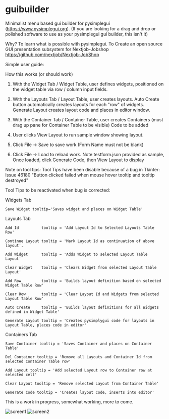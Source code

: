 # guibuilder
 Minimalist menu based gui builder for pysimplegui (https://www.pysimplegui.org).
 (If you are looking for a drag and drop or polished software to use as your 
    pysimplegui gui builder, this isn't it)
 
 Why? 
    To learn what is possible with pysimplegui.
    To Create an open source GUI presentation subsystem for Nextjob-Jobshop
        https://github.com/nextjob/Nextjob-JobShop
 

 Simple user guide:

 How this works (or should work)

  1) With the Widget Tab / Widget Table, user defines widgets, positioned on the widget table via row / column input fields.
  
  2) With the Layouts Tab / Layout Table, user creates layouts.
   Auto Create button automatically creates layouts for each "row" of widgets.
   Generate Layout creates layout code and places in editor window.
  
  3) With the Container Tab / Container Table, user creates Containers (must drag up pane for Container Table to be visible) 
       Code to be added
  
  4) User clicks View Layout to run sample window showing layout.

  5) Click File -> Save to save work (Form Name must not be blank)
  
  6) Click File -> Load to reload work.
     Note testform.json provided as sample, Once loaded, click Generate Code, then  View Layout to display
     
 Note on tool tips:
 Tool Tips have been disable because of a bug in Tkinter:
     Issue 46180 "Button clicked failed when mouse hover tooltip and tooltip destroyed"
     
 Tool Tips to be reactivated when bug is corrected:
 
   Widgets Tab
    
    Save Widget tooltip='Saves widget and places on Widget Table'
    
   Layouts Tab
   
    Add Id          tooltip = 'Add Layout Id to Selected Layouts Table Row'
    
    Continue Layout tooltip = 'Mark Layout Id as continuation of above layout'.
   
    Add Widget      tooltip = 'Adds Widget to selected Layout Table Layout'
    
    Clear Widget    tooltip = 'Clears Widget from selected Layout Table Layout'
    
    Add Row         tooltip = 'Builds layout definition based on selected Widget Table Row'

    Clear Row       tooltip = 'Clear Layout Id and Widgets from selected Layout Table Row'
    
    Auto Create     tooltip = 'Builds layout definitions for all Widgets defined in Widget Table'
    
    Generate Layout tooltip = 'Creates pysimplygui code for layouts in Layout Table, places code in editor'
    
   Containers Tab

    Save Container tooltip = 'Saves Container and places on Container Table'

    Del Container tooltip = 'Remove all Layouts and Container Id from selected Container Table row' 
    
    Add Layout tooltip = 'Add selected Layout row to Container row at selected cell'

    Clear Layout tooltip = 'Remove selected Layout from Container Table'
        
    Generate Code tooltip = 'Creates layout code, inserts into editor'
    
 
 This is a work in progress, somewhat working, more to come.
 
![screen1](https://user-images.githubusercontent.com/49209806/185527042-8261d501-4b3a-45da-9c01-87a940af83fc.JPG)
![screen2](https://user-images.githubusercontent.com/49209806/185527170-82610728-65fb-4283-8e07-ac1f7f6c1eb8.JPG)
